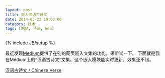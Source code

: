 ```yaml
---
layout: post
title: 嵌入汉语古诗文
date: 2014-05-22 19:00:00
category: 技术
tags: [网站, 诗词, Web]
---
```

{% include JB/setup %}

最近发现[Medium](http://medium.com)提供了在别的网页嵌入文集的功能。果断试一下。
下面就是我在Medium上的“汉语古诗文”文集。这个嵌入模块能实时更新，效果还不错。

<!--more-->
<script async src="https://static.medium.com/embed.js"></script><a class="m-collection" href="https://medium.com/chinese-traditional-poems">汉语古诗文 / Chinese Verse</a>